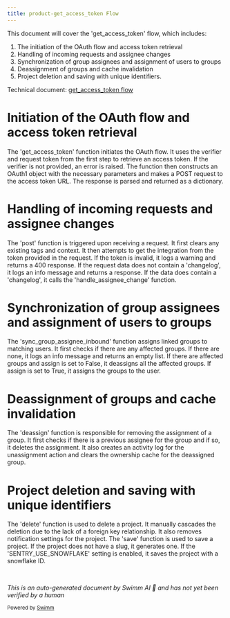 ```yaml
---
title: product-get_access_token Flow
---
```

This document will cover the 'get_access_token' flow, which includes:

1. The initiation of the OAuth flow and access token retrieval
2. Handling of incoming requests and assignee changes
3. Synchronization of group assignees and assignment of users to groups
4. Deassignment of groups and cache invalidation
5. Project deletion and saving with unique identifiers.

Technical document: <SwmLink doc-title="get_access_token flow">[get_access_token flow](/.swm/get_access_token-flow.gqhdbxbu.sw.md)</SwmLink>

# Initiation of the OAuth flow and access token retrieval

The 'get_access_token' function initiates the OAuth flow. It uses the verifier and request token from the first step to retrieve an access token. If the verifier is not provided, an error is raised. The function then constructs an OAuth1 object with the necessary parameters and makes a POST request to the access token URL. The response is parsed and returned as a dictionary.

# Handling of incoming requests and assignee changes

The 'post' function is triggered upon receiving a request. It first clears any existing tags and context. It then attempts to get the integration from the token provided in the request. If the token is invalid, it logs a warning and returns a 400 response. If the request data does not contain a 'changelog', it logs an info message and returns a response. If the data does contain a 'changelog', it calls the 'handle_assignee_change' function.

# Synchronization of group assignees and assignment of users to groups

The 'sync_group_assignee_inbound' function assigns linked groups to matching users. It first checks if there are any affected groups. If there are none, it logs an info message and returns an empty list. If there are affected groups and assign is set to False, it deassigns all the affected groups. If assign is set to True, it assigns the groups to the user.

# Deassignment of groups and cache invalidation

The 'deassign' function is responsible for removing the assignment of a group. It first checks if there is a previous assignee for the group and if so, it deletes the assignment. It also creates an activity log for the unassignment action and clears the ownership cache for the deassigned group.

# Project deletion and saving with unique identifiers

The 'delete' function is used to delete a project. It manually cascades the deletion due to the lack of a foreign key relationship. It also removes notification settings for the project. The 'save' function is used to save a project. If the project does not have a slug, it generates one. If the 'SENTRY_USE_SNOWFLAKE' setting is enabled, it saves the project with a snowflake ID.

&nbsp;

*This is an auto-generated document by Swimm AI 🌊 and has not yet been verified by a human*

<SwmMeta version="3.0.0" repo-id="Z2l0aHViJTNBJTNBc2VudHJ5LWRlbW8lM0ElM0FTd2ltbS1EZW1v" repo-name="sentry-demo" doc-type="product-flows"><sup>Powered by [Swimm](/)</sup></SwmMeta>
